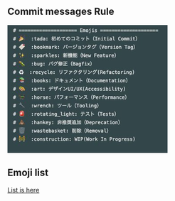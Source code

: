 ## Commit messages Rule

![commit_message](./img/commit_message.jpg)

## Emoji list

[List is here](https://www.webfx.com/tools/emoji-cheat-sheet/)

